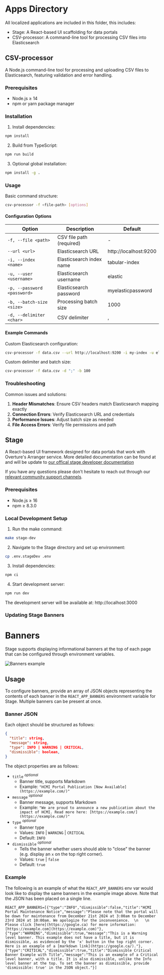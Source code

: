 # Apps Directory

All localized applications are included in this folder, this includes:

- Stage: A React-based UI scaffolding for data portals
- CSV-processor: A command-line tool for processing CSV files into Elasticsearch

## CSV-processor

A Node.js command-line tool for processing and uploading CSV files to
Elasticsearch, featuring validation and error handling.

### Prerequisites

- Node.js ≥ 14
- npm or yarn package manager

### Installation

1. Install dependencies:

```bash
npm install
```

2. Build from TypeScript:

```bash
npm run build
```

3. Optional global installation:

```bash
npm install -g .
```

### Usage

Basic command structure:

```bash
csv-processor -f <file-path> [options]
```

#### Configuration Options

| Option                      | Description              | Default               |
| --------------------------- | ------------------------ | --------------------- |
| `-f, --file <path>`         | CSV file path (required) | -                     |
| `--url <url>`               | Elasticsearch URL        | http://localhost:9200 |
| `-i, --index <name>`        | Elasticsearch index name | tabular-index         |
| `-u, --user <username>`     | Elasticsearch username   | elastic               |
| `-p, --password <password>` | Elasticsearch password   | myelasticpassword     |
| `-b, --batch-size <size>`   | Processing batch size    | 1000                  |
| `-d, --delimiter <char>`    | CSV delimiter            | ,                     |

#### Example Commands

Custom Elasticsearch configuration:

```bash
csv-processor -f data.csv --url http://localhost:9200 -i my-index -u elastic -p mypassword
```

Custom delimiter and batch size:

```bash
csv-processor -f data.csv -d ";" -b 100
```

### Troubleshooting

Common issues and solutions:

1. **Header Mismatches**: Ensure CSV headers match Elasticsearch mapping exactly
2. **Connection Errors**: Verify Elasticsearch URL and credentials
3. **Performance Issues**: Adjust batch size as needed
4. **File Access Errors**: Verify file permissions and path

## Stage

A React-based UI framework designed for data portals that work with Overture's
Arranger service. More detailed documentation can be found at and will be update
to
[our offical stage developer documentation](https://docs.overture.bio/docs/core-software/Stage/overview)

If you have any questions please don't hesitate to reach out through our
<a href="https://docs.overture.bio/community/support" target="_blank" rel="noopener">relevant
community support channels</a>.

### Prerequisites

- Node.js ≥ 16
- npm ≥ 8.3.0

### Local Development Setup

1. Run the make command:

```bash
make stage-dev
```

2. Navigate to the Stage directory and set up environment:

```bash
cp .env.stageDev .env
```

3. Install dependencies:

```bash
npm ci
```

4. Start development server:

```bash
npm run dev
```

The development server will be available at: http://localhost:3000

### Updating Stage Banners

# Banners

Stage supports displaying informational banners at the top of each page that can
be configured through environment variables.

![Banners example](./images/banners.png "Banners example")

## Usage

To configure banners, provide an array of JSON objects representing the contents
of each banner in the `REACT_APP_BANNERS` environment variable for Stage.
Multiple banners can be present at once.

### Banner JSON

Each object should be structured as follows:

```json
{
  "title": string,
  "message": string,
  "type": INFO | WARNING | CRITICAL,
  "dismissible": boolean,
}
```

The object properties are as follows:

- `title` <sup>_optional_</sup>
  - Banner title, supports Markdown
  - Example: `"HCMI Portal Publication [Now Available](https://example.com/)"`
- `message` <sup>_optional_</sup>
  - Banner message, supports Markdown
  - Example:
    `"We are proud to announce a new publication about the impact of HCMI. Read more here: [https://example.com/](https://example.com/)"`
- `type` <sup>_optional_</sup>
  - Banner type
  - Values: `INFO` | `WARNING` | `CRITICAL`
  - Default: `INFO`
- `dismissible` <sup>_optional_</sup>
  - Tells the banner whether users should able to "close" the banner (e.g.
    display an `x` on the top right corner).
  - Values: `true` | `false`
  - Default: `true`

### Example

The following is an example of what the `REACT_APP_BANNERS` env var would look
like to display the same banners in the example image above. Note that the JSON
has been placed on a single line.

```.env
REACT_APP_BANNERS=[{"type":"INFO","dismissible":false,"title":"HCMI Portal Maintenance Notice","message":"Please note that the portal will be down for maintenance from December 21st 2024 at 3:00am to December 23rd 2024 at 10:00am. We apologize for the inconvenience.  \n   \n Please click [here](https://google.ca) for more information: [https://example.com](https://example.com)"},{"type":"WARNING","dismissible":true,"message":"This is a Warning level banner. This example does not have a title, but it is dismissible, as evidenced by the 'x' button in the top right corner. Here is an example of a [markdown link](https://google.ca/)."},{"type":"CRITICAL","dismissible":true,"title":"Dismissible Critical Banner Example with Title","message":"This is an example of a Critical level banner, with a title. It is also dismissible, unlike the Info level banner at the top. To set the banner as dismissible, provide 'dismissible: true' in the JSON object."}]
```

